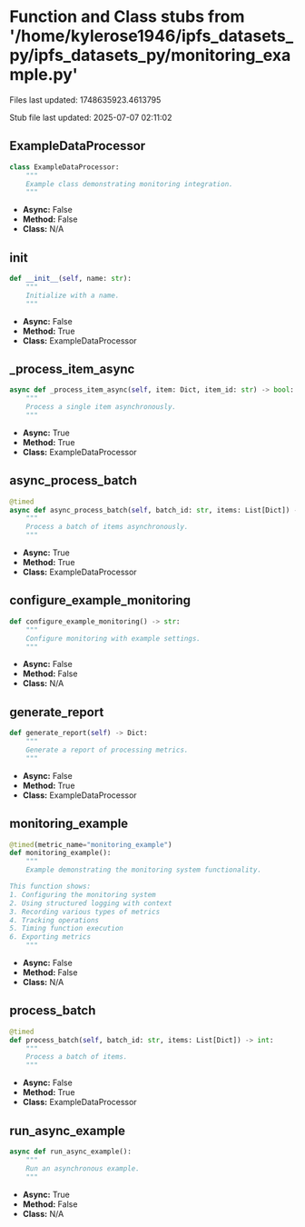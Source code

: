 # Function and Class stubs from '/home/kylerose1946/ipfs_datasets_py/ipfs_datasets_py/monitoring_example.py'

Files last updated: 1748635923.4613795

Stub file last updated: 2025-07-07 02:11:02

## ExampleDataProcessor

```python
class ExampleDataProcessor:
    """
    Example class demonstrating monitoring integration.
    """
```
* **Async:** False
* **Method:** False
* **Class:** N/A

## __init__

```python
def __init__(self, name: str):
    """
    Initialize with a name.
    """
```
* **Async:** False
* **Method:** True
* **Class:** ExampleDataProcessor

## _process_item_async

```python
async def _process_item_async(self, item: Dict, item_id: str) -> bool:
    """
    Process a single item asynchronously.
    """
```
* **Async:** True
* **Method:** True
* **Class:** ExampleDataProcessor

## async_process_batch

```python
@timed
async def async_process_batch(self, batch_id: str, items: List[Dict]) -> int:
    """
    Process a batch of items asynchronously.
    """
```
* **Async:** True
* **Method:** True
* **Class:** ExampleDataProcessor

## configure_example_monitoring

```python
def configure_example_monitoring() -> str:
    """
    Configure monitoring with example settings.
    """
```
* **Async:** False
* **Method:** False
* **Class:** N/A

## generate_report

```python
def generate_report(self) -> Dict:
    """
    Generate a report of processing metrics.
    """
```
* **Async:** False
* **Method:** True
* **Class:** ExampleDataProcessor

## monitoring_example

```python
@timed(metric_name="monitoring_example")
def monitoring_example():
    """
    Example demonstrating the monitoring system functionality.

This function shows:
1. Configuring the monitoring system
2. Using structured logging with context
3. Recording various types of metrics
4. Tracking operations
5. Timing function execution
6. Exporting metrics
    """
```
* **Async:** False
* **Method:** False
* **Class:** N/A

## process_batch

```python
@timed
def process_batch(self, batch_id: str, items: List[Dict]) -> int:
    """
    Process a batch of items.
    """
```
* **Async:** False
* **Method:** True
* **Class:** ExampleDataProcessor

## run_async_example

```python
async def run_async_example():
    """
    Run an asynchronous example.
    """
```
* **Async:** True
* **Method:** False
* **Class:** N/A
